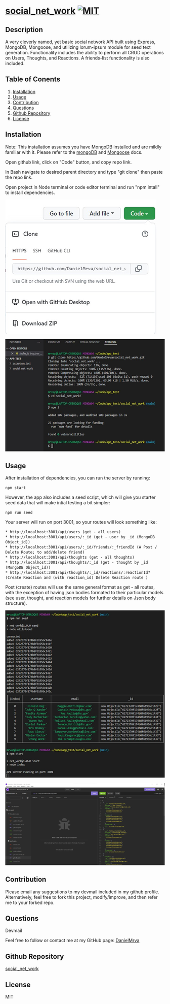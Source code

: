 # [social_net_work](https://github.com/DanielMrva/social_net_work) [![MIT](https://img.shields.io/badge/License-MIT-brightgreen)](https://opensource.org/licenses/MIT)
  
  ## Description
  A very cleverly named, yet basic social network API built using Express, MongoDB, Mongoose, and utilizing lorum-ipsum module for seed text generation.  Functionality includes the ability to perform all CRUD operations on Users, Thoughts, and Reactions.  A friends-list functionality is also included.

  ## Table of Conents
   1. [Installation](#installation)
   1. [Usage](#usage)
   1. [Contribution](#contribution)
   1. [Questions](#questions)
   1. [Github Repository](#github-repository)
   1. [License](#license)
  
  ## Installation

  Note: This installation assumes you have MongoDB installed and are mildly familiar with it.  Please refer to the [mongoDB](https://www.mongodb.com/) and [Mongoose](https://mongoosejs.com/docs/) docs.

  Open github link, click on "Code" button, and copy repo link.

  In Bash navigate to desired parent directory and type "git clone" then paste the repo link.

  Open project in Node terminal or code editor terminal and run "npm intall" to install dependencies.


  ![](./assets/i1.jpg)

  ![](./assets/i2.jpg)
  
  ## Usage 
  After installation of dependencies, you can run the server by running:

  ```
  npm start
  ```

  However, the app also includes a seed script, which will give you starter seed data that will make intial testing a bit simpler:

  ```
  npm run seed
  ```

   Your server will run on port 3001, so your routes will look something like:

    * http://localhost:3001/api/users (get - all users)
    * http://localhost:3001/api/users/:_id (get - user by _id (MongoDB Object_id))
    * http://localhost:3001/api/users/:_id/friends/:_friendId (A Post / Delete Route; to add/delete friend)
    * http://localhost:3001/api/thoughts (get - all thoughts)
    * http://localhost:3001/api/thoughts/:_id (get - thought by _id (MongoDB Object_id))
    * http://localhost:3001/api/thoughts/:_id/reactions/:reactionId? (Create Reaction and (with reaction_id) Delete Reaction route )

  Post (create) routes will use the same general format as get - all routes, with the exception of having json bodies formated to their particular models (see user, thought, and reaction models for further details on Json body structure).


  ![](./assets/u1.jpg)

  ![](./assets/u2.jpg)

  ## Contribution
  Please email any suggestions to my devmail included in my github profile. Alternatively, feel free to fork this project, modify/improve, and then refer me to your forked repo.
  
  ## Questions
  Devmail

  Feel free to follow or contact me at my GitHub page: [DanielMrva](https://github.com/DanielMrva)
  
  
  ## Github Repository
  [social_net_work](https://github.com/DanielMrva/social_net_work)
  
  ## License 
  MIT